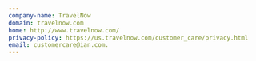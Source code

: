 ```yaml
---
company-name: TravelNow
domain: travelnow.com
home: http://www.travelnow.com/
privacy-policy: https://us.travelnow.com/customer_care/privacy.html
email: customercare@ian.com.
---
```




